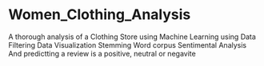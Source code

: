 # Women_Clothing_Analysis
A thorough analysis of a Clothing Store using Machine Learning 
using
Data Filtering
Data Visualization
Stemming
Word corpus
Sentimental Analysis
And predictting a review is a positive, neutral or negavite 
